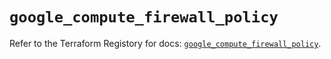 # `google_compute_firewall_policy`

Refer to the Terraform Registory for docs: [`google_compute_firewall_policy`](https://www.terraform.io/docs/providers/google/r/compute_firewall_policy).
